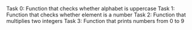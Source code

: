 Task 0: Function that checks whether alphabet is uppercase
Task 1: Function that checks whether element is a number
Task 2: Function that multiplies two integers
Task 3: Function that prints numbers from 0 to 9

